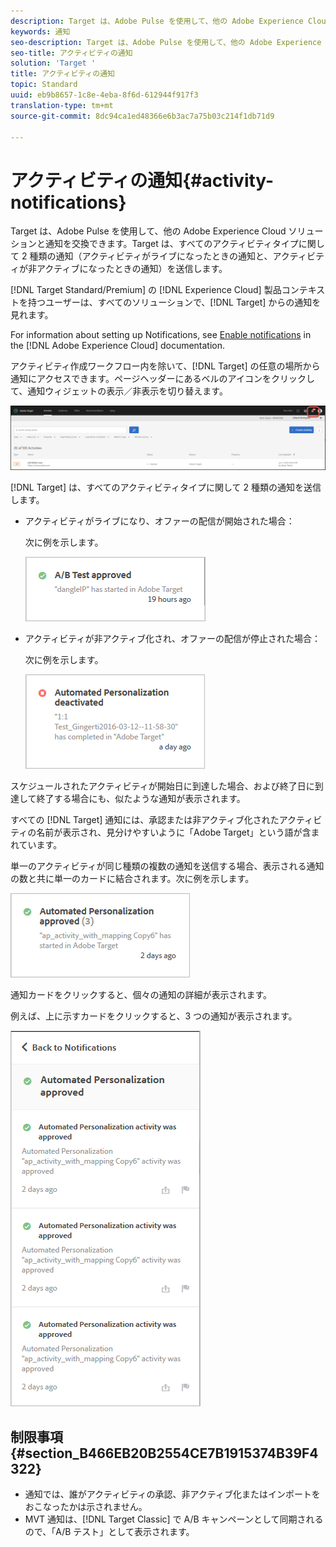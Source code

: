 ```yaml
---
description: Target は、Adobe Pulse を使用して、他の Adobe Experience Cloud ソリューションと通知を交換できます。Target は、すべてのアクティビティタイプに関して 2 種類の通知（アクティビティがライブになったときの通知と、アクティビティが非アクティブになったときの通知）を送信します。
keywords: 通知
seo-description: Target は、Adobe Pulse を使用して、他の Adobe Experience Cloud ソリューションと通知を交換できます。Target は、すべてのアクティビティタイプに関して 2 種類の通知（アクティビティがライブになったときの通知と、アクティビティが非アクティブになったときの通知）を送信します。
seo-title: アクティビティの通知
solution: 'Target '
title: アクティビティの通知
topic: Standard
uuid: eb9b8657-1c8e-4eba-8f6d-612944f917f3
translation-type: tm+mt
source-git-commit: 8dc94ca1ed48366e6b3ac7a75b03c214f1db71d9

---
```



# アクティビティの通知{#activity-notifications}

Target は、Adobe Pulse を使用して、他の Adobe Experience Cloud ソリューションと通知を交換できます。Target は、すべてのアクティビティタイプに関して 2 種類の通知（アクティビティがライブになったときの通知と、アクティビティが非アクティブになったときの通知）を送信します。

[!DNL Target Standard/Premium] の [!DNL Experience Cloud] 製品コンテキストを持つユーザーは、すべてのソリューションで、[!DNL Target] からの通知を見れます。

For information about setting up Notifications, see [Enable notifications](https://docs.adobe.com/content/help/en/core-services/interface/manage-users-and-products/getting-started-experience-cloud.html#concept_0105453AD71847B8BFCAF4A40915F157) in the [!DNL Adobe Experience Cloud] documentation.

アクティビティ作成ワークフロー内を除いて、[!DNL Target] の任意の場所から通知にアクセスできます。ページヘッダーにあるベルのアイコンをクリックして、通知ウィジェットの表示／非表示を切り替えます。

![通知アイコン](assets/notifications-shell.png)

[!DNL Target] は、すべてのアクティビティタイプに関して 2 種類の通知を送信します。

* アクティビティがライブになり、オファーの配信が開始された場合：

   次に例を示します。

   ![](assets/notif_app.png)

* アクティビティが非アクティブ化され、オファーの配信が停止された場合：

   次に例を示します。

   ![](assets/notif-deact.png)

スケジュールされたアクティビティが開始日に到達した場合、および終了日に到達して終了する場合にも、似たような通知が表示されます。

すべての [!DNL Target] 通知には、承認または非アクティブ化されたアクティビティの名前が表示され、見分けやすいように「Adobe Target」という語が含まれています。

単一のアクティビティが同じ種類の複数の通知を送信する場合、表示される通知の数と共に単一のカードに結合されます。次に例を示します。

![](assets/notif-multi.png)

通知カードをクリックすると、個々の通知の詳細が表示されます。

例えば、上に示すカードをクリックすると、3 つの通知が表示されます。

![](assets/notif-multi-open.png)

## 制限事項 {#section_B466EB20B2554CE7B1915374B39F4322}

* 通知では、誰がアクティビティの承認、非アクティブ化またはインポートをおこなったかは示されません。
* MVT 通知は、[!DNL Target Classic] で A/B キャンペーンとして同期されるので、「A/B テスト」として表示されます。

